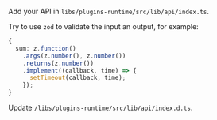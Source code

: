 Add your API in `libs/plugins-runtime/src/lib/api/index.ts`.

Try to use `zod` to validate the input an output, for example:

```ts
{
  sum: z.function()
    .args(z.number(), z.number())
    .returns(z.number())
    .implement((callback, time) => {
      setTimeout(callback, time);
    });
}
```

Update `/libs/plugins-runtime/src/lib/api/index.d.ts`.
